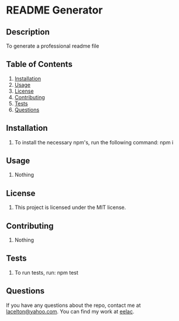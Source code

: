 # README Generator
## Description
To generate a professional readme file

## Table of Contents
  1. [Installation](#installation)
  2. [Usage](#usage)
  3. [License](#license)
  4. [Contributing](#contributing)
  5. [Tests](#tests)
  6. [Questions](#questions)

## Installation
  1. To install the necessary npm's, run the following command: npm i

## Usage
  1. Nothing

## License
  1. This project is licensed under the MIT license.

## Contributing
  1. Nothing

## Tests
  1. To run tests, run: npm test

## Questions
  If you have any questions about the repo, contact me at lacelton@yahoo.com.
  You can find my work at [eelac](https://github.com/eelac/).

